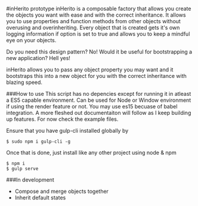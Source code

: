 #inHerito prototype
inHerito is a composable factory that allows you create the objects you want with ease and with the correct inheritance. It allows you to use properties and function methods from other objects without overusing and overinheriting. Every object that is created gets it's own logging information if option is set to true and allows you to keep a mindful eye on your objects.

Do you need this design pattern? No!
Would it be useful for bootstrapping a new application? Hell yes!

inHerito allows you to pass any object property you may want and it bootstraps this into a new object for you with the correct inheritance with blazing speed.


###How to use
This script has no depencies except for running it in atleast a ES5 capable environment. Can be used for Node or Window environment if using the render feature or not. You may use es15 becuase of babel integration. 
A more fleshed out documentaiton will follow as I keep building up features. For now check the example files.

Ensure that you have gulp-cli installed globally by 
	
	$ sudo npm i gulp-cli -g
	
Once that is done, just install like any other project using node & npm

	$ npm i 
	$ gulp serve
	
###In development
- Compose and merge objects together
- Inherit default states